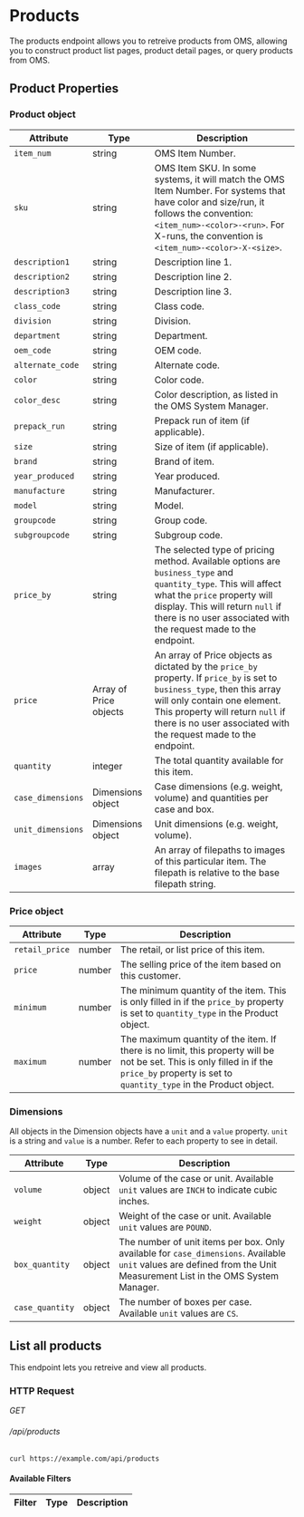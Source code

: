 # Products

The products endpoint allows you to retreive products from OMS, allowing you to construct product list pages, product detail pages, or query products from OMS.

## Product Properties

### Product object

| Attribute         | Type                   | Description                                                                                                                                                                                                                                                      |
| ----------------- | ---------------------- | ---------------------------------------------------------------------------------------------------------------------------------------------------------------------------------------------------------------------------------------------------------------- |
| `item_num`        | string                 | OMS Item Number.                                                                                                                                                                                                                                                 |
| `sku`             | string                 | OMS Item SKU. In some systems, it will match the OMS Item Number. For systems that have color and size/run, it follows the convention: `<item_num>-<color>-<run>`. For X-runs, the convention is `<item_num>-<color>-X-<size>`.                                  |
| `description1`    | string                 | Description line 1.                                                                                                                                                                                                                                              |
| `description2`    | string                 | Description line 2.                                                                                                                                                                                                                                              |
| `description3`    | string                 | Description line 3.                                                                                                                                                                                                                                              |
| `class_code`      | string                 | Class code.                                                                                                                                                                                                                                                      |
| `division`        | string                 | Division.                                                                                                                                                                                                                                                        |
| `department`      | string                 | Department.                                                                                                                                                                                                                                                      |
| `oem_code`        | string                 | OEM code.                                                                                                                                                                                                                                                        |
| `alternate_code`  | string                 | Alternate code.                                                                                                                                                                                                                                                  |
| `color`           | string                 | Color code.                                                                                                                                                                                                                                                      |
| `color_desc`      | string                 | Color description, as listed in the OMS System Manager.                                                                                                                                                                                                          |
| `prepack_run`     | string                 | Prepack run of item (if applicable).                                                                                                                                                                                                                             |
| `size`            | string                 | Size of item (if applicable).                                                                                                                                                                                                                                    |
| `brand`           | string                 | Brand of item.                                                                                                                                                                                                                                                   |
| `year_produced`   | string                 | Year produced.                                                                                                                                                                                                                                                   |
| `manufacture`     | string                 | Manufacturer.                                                                                                                                                                                                                                                    |
| `model`           | string                 | Model.                                                                                                                                                                                                                                                           |
| `groupcode`       | string                 | Group code.                                                                                                                                                                                                                                                      |
| `subgroupcode`    | string                 | Subgroup code.                                                                                                                                                                                                                                                   |
| `price_by`        | string                 | The selected type of pricing method. Available options are `business_type` and `quantity_type`. This will affect what the `price` property will display. This will return `null` if there is no user associated with the request made to the endpoint.           |
| `price`           | Array of Price objects | An array of Price objects as dictated by the `price_by` property. If `price_by` is set to `business_type`, then this array will only contain one element. This property will return `null` if there is no user associated with the request made to the endpoint. |
| `quantity`        | integer                | The total quantity available for this item.                                                                                                                                                                                                                      |
| `case_dimensions` | Dimensions object      | Case dimensions (e.g. weight, volume) and quantities per case and box.                                                                                                                                                                                           |
| `unit_dimensions` | Dimensions object      | Unit dimensions (e.g. weight, volume).                                                                                                                                                                                                                           |
| `images`          | array                  | An array of filepaths to images of this particular item. The filepath is relative to the base filepath string.                                                                                                                                                   |

### Price object

| Attribute      | Type   | Description                                                                                                                                                                                  |
| -------------- | ------ | -------------------------------------------------------------------------------------------------------------------------------------------------------------------------------------------- |
| `retail_price` | number | The retail, or list price of this item.                                                                                                                                                      |
| `price`        | number | The selling price of the item based on this customer.                                                                                                                                        |
| `minimum`      | number | The minimum quantity of the item. This is only filled in if the `price_by` property is set to `quantity_type` in the Product object.                                                         |
| `maximum`      | number | The maximum quantity of the item. If there is no limit, this property will be not be set. This is only filled in if the `price_by` property is set to `quantity_type` in the Product object. |


### Dimensions

All objects in the Dimension objects have a `unit` and a `value` property. `unit` is a string and `value` is a number. Refer to each property to see in detail.

| Attribute       | Type   | Description                                                                                                                                                           |
| --------------- | ------ | --------------------------------------------------------------------------------------------------------------------------------------------------------------------- |
| `volume`        | object | Volume of the case or unit. Available `unit` values are `INCH` to indicate cubic inches.                                                                              |
| `weight`        | object | Weight of the case or unit. Available `unit` values are `POUND`.                                                                                                      |
| `box_quantity`  | object | The number of unit items per box. Only available for `case_dimensions`. Available `unit` values are defined from the Unit Measurement List in the OMS System Manager. |
| `case_quantity` | object | The number of boxes per case. Available `unit` values are `CS`.                                                                                                       |

## List all products

This endpoint lets you retreive and view all products.

### HTTP Request

<div class="api-endpoint">
    <div class="endpoint-data">
        <i class="label label-post">GET</i>
        <h6>/api/products</h6>
    </div>
</div>

```shell
curl https://example.com/api/products
```

#### Available Filters

| Filter       | Type   | Description                                                                                                                                                           |
| --------------- | ------ | --------------------------------------------------------------------------------------------------------------------------------------------------------------------- |
